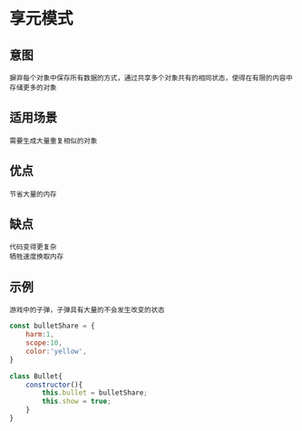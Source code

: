 # 享元模式

## 意图
    摒弃每个对象中保存所有数据的方式，通过共享多个对象共有的相同状态，使得在有限的内容中存储更多的对象

## 适用场景
    需要生成大量重复相似的对象

## 优点
    节省大量的内存

## 缺点
    代码变得更复杂
    牺牲速度换取内存

## 示例
    游戏中的子弹，子弹具有大量的不会发生改变的状态

```JavaScript
const bulletShare = {
    harm:1,
    scope:10,
    color:'yellow',
}

class Bullet{
    constructor(){
        this.bullet = bulletShare;
        this.show = true; 
    }
}

```